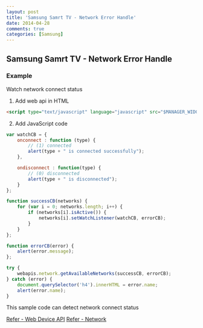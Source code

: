 ```yaml
---
layout: post
title: 'Samsung Samrt TV - Network Error Handle'
date: 2014-04-28
comments: true
categories: [Samsung]
---
```

## Samsung Samrt TV - Network Error Handle

### Example

Watch network connect status

1. Add web api in HTML

```html
<script type="text/javascript" language="javascript" src="$MANAGER_WIDGET/Common/webapi/1.0/webapis.js"></script>
```

2. Add JavaScript code

```javascript
var watchCB = {
    onconnect : function (type) {
        // (1) connected
        alert(type + " is connected successfully");
    },

    ondisconnect : function(type) {
        // (0) disconnected
        alert(type + " is disconnected");
    }
};

function successCB(networks) {
    for (var i = 0; networks.length; i++) {
        if (networks[i].isActive()) {
            networks[i].setWatchListener(watchCB, errorCB);
        }
    }
};

function errorCB(error) {
    alert(error.message);
};

try {
    webapis.network.getAvailableNetworks(successCB, errorCB);
} catch (error) {
    document.querySelector('h4').innerHTML = error.name;
    alert(error.name);
}
```

This sample code can detect network connect status

[Refer - Web Device API](http://www.samsungdforum.com/Guide/ref00008/index.html)
[Refer - Network](http://www.samsungdforum.com/Guide/ref00008/network/dtv_network_module.html)
